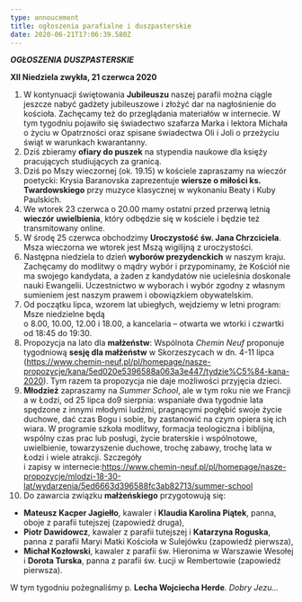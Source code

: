 ```yaml
---
type: annoucement
title: ogłoszenia parafialne i duszpasterskie
date: 2020-06-21T17:06:39.580Z
---
```

<!--StartFragment-->

***OGŁOSZENIA DUSZPASTERSKIE***

**XII Niedziela zwykła, 21 czerwca 2020** 

1. W kontynuacji świętowania **Jubileuszu** naszej parafii można ciągle jeszcze nabyć gadżety jubileuszowe i złożyć dar na nagłośnienie do kościoła. Zachęcamy też do przeglądania materiałów w internecie. W tym tygodniu pojawiło się świadectwo szafarza Marka i lektora Michała o życiu w Opatrzności oraz spisane świadectwa Oli i Joli o przeżyciu świąt w warunkach kwarantanny.
2. Dziś zbieramy **ofiary do puszek** na stypendia naukowe dla księży pracujących studiujących za granicą.
3. Dziś po Mszy wieczornej (ok. 19.15) w kościele zapraszamy na wieczór poetycki: Krysia Baranovska zaprezentuje **wiersze o miłości ks. Twardowskiego** przy muzyce klasycznej w wykonaniu Beaty i Kuby Paulskich.
4. We wtorek 23 czerwca o 20.00 mamy ostatni przed przerwą letnią **wieczór** **uwielbienia**, który odbędzie się w kościele i będzie też transmitowany online.
5. W środę 25 czerwca obchodzimy **Uroczystość św. Jana Chrzciciela**. Msza wieczorna we wtorek jest Mszą wigilijną z uroczystości.
6. Następna niedziela to dzień **wyborów prezydenckich** w naszym kraju. Zachęcamy do modlitwy o mądry wybór i przypominamy, że Kościół nie ma swojego kandydata, a żaden z kandydatów nie ucieleśnia doskonale nauki Ewangelii. Uczestnictwo w wyborach i wybór zgodny z własnym sumieniem jest naszym prawem i obowiązkiem obywatelskim.
7. Od początku lipca, wzorem lat ubiegłych, wejdziemy w letni program: Msze niedzielne będą\
   o 8.00, 10.00, 12.00 i 18.00, a kancelaria – otwarta we wtorki i czwartki od 18:45 do 19:30.
8. Propozycja na lato dla **małżeństw**: Wspólnota *Chemin Neuf* proponuje tygodniową **sesję dla małżeństw** w Skorzeszycach w dn. 4-11 lipca (<https://www.chemin-neuf.pl/pl/homepage/nasze-propozycje/kana/5ed020e5396588a063a3e447/tydzie%C5%84-kana-2020>). Tym razem ta propozycja nie daje możliwości przyjęcia dzieci.
9. **Młodzież** zapraszamy na *Summer School*, ale w tym roku nie we Francji a w Łodzi, od 25 lipca do9 sierpnia: wspaniałe dwa tygodnie lata spędzone z innymi młodymi ludźmi, pragnącymi pogłębić swoje życie duchowe, dać czas Bogu i sobie, by zastanowić na czym opiera się ich wiara. W programie szkoła modlitwy, formacja teologiczna i biblijna, wspólny czas prac lub posługi, życie braterskie i wspólnotowe, uwielbienie, towarzyszenie duchowe, trochę zabawy, trochę lata w Łodzi i wiele atrakcji. Szczegóły\
   i zapisy w internecie:<https://www.chemin-neuf.pl/pl/homepage/nasze-propozycje/mlodzi-18-30-lat/wydarzenia/5ed6663d396588fc3ab82713/summer-school>
10. Do zawarcia związku **małżeńskiego** przygotowują się:

* **Mateusz Kacper Jagiełło**, kawaler i **Klaudia Karolina Piątek**, panna, oboje z parafii tutejszej (zapowiedź druga),
* **Piotr Dawidowcz**, kawaler z parafii tutejszej i **Katarzyna Roguska**, panna z parafii Maryi Matki Kościoła w Sulejówku (zapowiedź pierwsza),
* **Michał Kozłowski**, kawaler z parafii św. Hieronima w Warszawie Wesołej i **Dorota Turska**, panna z parafii św. Łucji w Rembertowie (zapowiedź pierwsza).

W tym tygodniu pożegnaliśmy p. **Lecha Wojciecha Herde**. *Dobry Jezu…*

<!--EndFragment-->